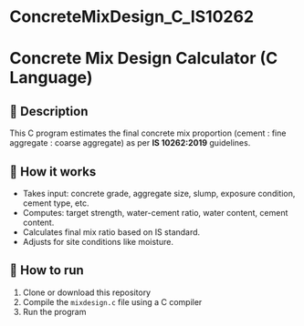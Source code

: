 # ConcreteMixDesign_C_IS10262
# Concrete Mix Design Calculator (C Language)

## 📌 Description
This C program estimates the final concrete mix proportion (cement : fine aggregate : coarse aggregate) as per **IS 10262:2019** guidelines.

## 📌 How it works
- Takes input: concrete grade, aggregate size, slump, exposure condition, cement type, etc.
- Computes: target strength, water-cement ratio, water content, cement content.
- Calculates final mix ratio based on IS standard.
- Adjusts for site conditions like moisture.

## 📌 How to run
1. Clone or download this repository
2. Compile the `mixdesign.c` file using a C compiler
3. Run the program


